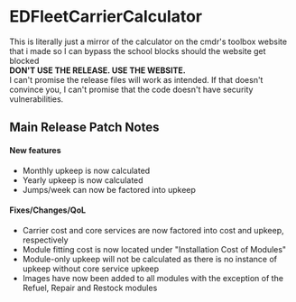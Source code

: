 # EDFleetCarrierCalculator #
This is literally just a mirror of the calculator on the cmdr's toolbox website that i made so I can bypass the school blocks should the website get blocked
<br>**DON'T USE THE RELEASE. USE THE WEBSITE.**<br>
I can't promise the release files will work as intended. If that doesn't convince you, I can't promise that the code doesn't have security vulnerabilities.
## Main Release Patch Notes ##
#### New features ####
- Monthly upkeep is now calculated
- Yearly upkeep is now calculated
- Jumps/week can now be factored into upkeep

#### Fixes/Changes/QoL ####
- Carrier cost and core services are now factored into cost and upkeep, respectively
- Module fitting cost is now located under "Installation Cost of Modules"
- Module-only upkeep will not be calculated as there is no instance of upkeep without core service upkeep
- Images have now been added to all modules with the exception of the Refuel, Repair and Restock modules
